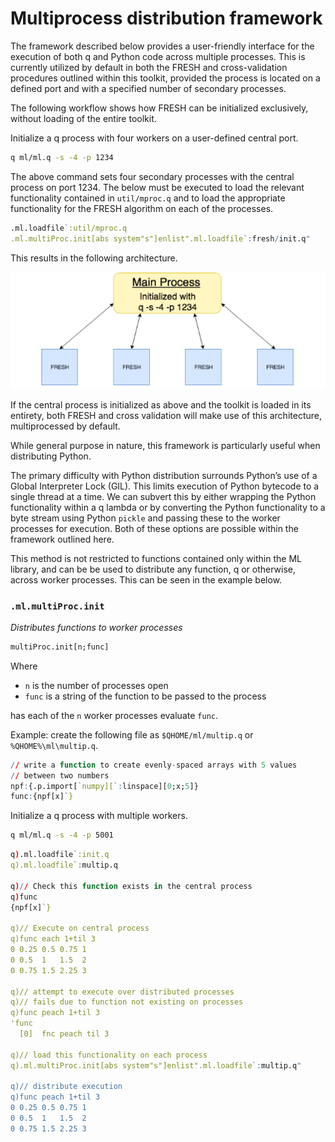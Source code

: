 # Multiprocess distribution framework


The framework described below provides a user-friendly interface for the execution of both q and Python code across multiple processes. This is currently utilized by default in both the FRESH and cross-validation procedures outlined within this toolkit, provided the process is located on a defined port and with a specified number of secondary processes.

The following workflow shows how FRESH can be initialized exclusively, without loading of the entire toolkit.

Initialize a q process with four workers on a user-defined central port.

``` bash
q ml/ml.q -s -4 -p 1234
```

The above command sets four secondary processes with the central process on port 1234. The below must be executed to load the relevant functionality contained in `util/mproc.q` and to load the appropriate functionality for the FRESH algorithm on each of the processes.

```q
.ml.loadfile`:util/mproc.q
.ml.multiProc.init[abs system"s"]enlist".ml.loadfile`:fresh/init.q"
```

This results in the following architecture.

![Figure 1](../img/multiprocess.png)

If the central process is initialized as above and the toolkit is loaded in its entirety, both FRESH and cross validation will make use of this architecture, multiprocessed by default.

While general purpose in nature, this framework is particularly useful when distributing Python.

The primary difficulty with Python distribution surrounds Python’s use of a Global Interpreter Lock (GIL). This limits execution of Python bytecode to a single thread at a time. We can subvert this by either wrapping the Python functionality within a q lambda or by converting the Python functionality to a byte stream using Python `pickle` and passing these to the worker processes for execution. Both of these options are possible within the framework outlined here.

This method is not restricted to functions contained only within the ML library, and can be be used to distribute any function, q or otherwise, across worker processes. This can be seen in the example below.


### `.ml.multiProc.init`

_Distributes functions to worker processes_

```txt
multiProc.init[n;func]
```

Where 

- `n` is the number of processes open
- `func` is a string of the function to be passed to the process

has each of the `n` worker processes evaluate `func`.

Example: create the following file as `$QHOME/ml/multip.q` or `%QHOME%\ml\multip.q`.

```q 
// write a function to create evenly-spaced arrays with 5 values
// between two numbers 
npf:{.p.import[`numpy][`:linspace][0;x;5]}
func:{npf[x]`}
```

Initialize a q process with multiple workers.

```bash
q ml/ml.q -s -4 -p 5001
```
```q
q).ml.loadfile`:init.q
q).ml.loadfile`:multip.q

q)// Check this function exists in the central process
q)func
{npf[x]`}

q)// Execute on central process
q)func each 1+til 3
0 0.25 0.5 0.75 1
0 0.5  1   1.5  2
0 0.75 1.5 2.25 3

q)// attempt to execute over distributed processes 
q)// fails due to function not existing on processes
q)func peach 1+til 3
'func
  [0]  fnc peach til 3

q)// load this functionality on each process
q).ml.multiProc.init[abs system"s"]enlist".ml.loadfile`:multip.q"

q)// distribute execution
q)func peach 1+til 3
0 0.25 0.5 0.75 1
0 0.5  1   1.5  2
0 0.75 1.5 2.25 3
```
